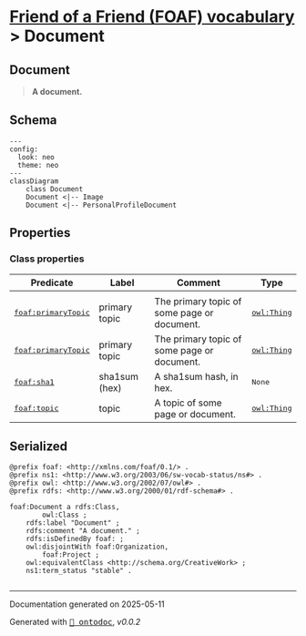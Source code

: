 # [Friend of a Friend (FOAF) vocabulary](../homepage.md) > Document

## Document

> **A document.**

## Schema

```mermaid
---
config:
  look: neo
  theme: neo
---
classDiagram
    class Document
    Document <|-- Image
    Document <|-- PersonalProfileDocument
```

## Properties

### Class properties
| Predicate | Label | Comment | Type |
| -------------------------------- | -------------------------------- | ------------------------------------ | ---- |
| |
|<kbd>[foaf:primaryTopic](../property/primaryTopic)</kbd> | primary topic | The primary topic of some page or document. |<kbd>[owl:Thing](<http://www.w3.org/2002/07/owl#Thing>)</kbd> | |
|<kbd>[foaf:primaryTopic](../property/primaryTopic)</kbd> | primary topic | The primary topic of some page or document. |<kbd>[owl:Thing](<http://www.w3.org/2002/07/owl#Thing>)</kbd> | |
|<kbd>[foaf:sha1](../property/sha1)</kbd> | sha1sum (hex) | A sha1sum hash, in hex. |<kbd>None</kbd> | |
|<kbd>[foaf:topic](../property/topic)</kbd> | topic | A topic of some page or document. |<kbd>[owl:Thing](<http://www.w3.org/2002/07/owl#Thing>)</kbd> |



## Serialized

```ttl
@prefix foaf: <http://xmlns.com/foaf/0.1/> .
@prefix ns1: <http://www.w3.org/2003/06/sw-vocab-status/ns#> .
@prefix owl: <http://www.w3.org/2002/07/owl#> .
@prefix rdfs: <http://www.w3.org/2000/01/rdf-schema#> .

foaf:Document a rdfs:Class,
        owl:Class ;
    rdfs:label "Document" ;
    rdfs:comment "A document." ;
    rdfs:isDefinedBy foaf: ;
    owl:disjointWith foaf:Organization,
        foaf:Project ;
    owl:equivalentClass <http://schema.org/CreativeWork> ;
    ns1:term_status "stable" .


```

---

Documentation generated on 2025-05-11

Generated with <kbd>[📑 ontodoc](https://github.com/StephaneBranly/ontodoc)</kbd>, *v0.0.2*